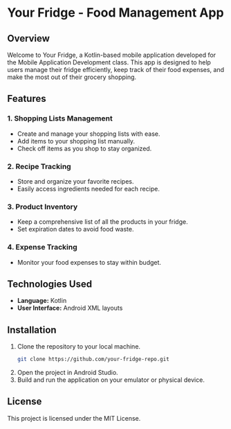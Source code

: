# Your Fridge - Food Management App

## Overview

Welcome to Your Fridge, a Kotlin-based mobile application developed for the Mobile Application Development class. This app is designed to help users manage their fridge efficiently, keep track of their food expenses, and make the most out of their grocery shopping.

## Features

### 1. Shopping Lists Management
   - Create and manage your shopping lists with ease.
   - Add items to your shopping list manually.
   - Check off items as you shop to stay organized.

### 2. Recipe Tracking
   - Store and organize your favorite recipes.
   - Easily access ingredients needed for each recipe.

### 3. Product Inventory
   - Keep a comprehensive list of all the products in your fridge.
   - Set expiration dates to avoid food waste.

### 4. Expense Tracking
   - Monitor your food expenses to stay within budget.
  
## Technologies Used

- **Language:** Kotlin
- **User Interface:** Android XML layouts

## Installation

1. Clone the repository to your local machine.
   ```bash
   git clone https://github.com/your-fridge-repo.git
2. Open the project in Android Studio.
3. Build and run the application on your emulator or physical device.

## License
This project is licensed under the MIT License.
